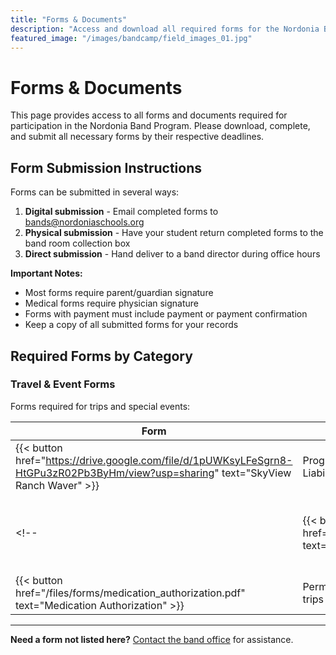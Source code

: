 ```yaml
---
title: "Forms & Documents"
description: "Access and download all required forms for the Nordonia Band Program"
featured_image: "/images/bandcamp/field_images_01.jpg"
---
```


# Forms & Documents

This page provides access to all forms and documents required for participation in the Nordonia Band Program. Please download, complete, and submit all necessary forms by their respective deadlines.

## Form Submission Instructions

Forms can be submitted in several ways:
1. **Digital submission** - Email completed forms to [bands@nordoniaschools.org](mailto:bands@nordoniaschools.org)
2. **Physical submission** - Have your student return completed forms to the band room collection box
3. **Direct submission** - Hand deliver to a band director during office hours

**Important Notes:**
- Most forms require parent/guardian signature
- Medical forms require physician signature
- Forms with payment must include payment or payment confirmation
- Keep a copy of all submitted forms for your records

## Required Forms by Category

<!-- ### Annual Required Forms (Due August 15)

These forms must be completed by all students at the beginning of each school year:

| Form | Description | Deadline |
|------|-------------|----------|
| {{< button href="/files/forms/student_information.pdf" text="Student Information" >}} | Basic contact and student information | August 15 |
| {{< button href="/files/forms/medical_authorization.pdf" text="Medical Authorization" >}} | Emergency medical information and authorization | August 15 |
| {{< button href="/files/forms/handbook_acknowledgment.pdf" text="Handbook Acknowledgment" >}} | Confirmation that you have read and understand the band handbook | August 15 |
| {{< button href="/files/forms/uniform_agreement.pdf" text="Uniform Agreement" >}} | Uniform care and responsibility agreement | August 15 |

### Program-Specific Forms

Additional forms required for specific ensembles:

#### Marching Band

| Form | Description | Deadline |
|------|-------------|----------|
| {{< button href="/files/forms/marching_commitment.pdf" text="Marching Band Commitment" >}} | Commitment to marching band season and schedule | May 30 |
| {{< button href="/files/forms/band_camp_registration.pdf" text="Band Camp Registration" >}} | Registration for summer band camp | June 15 |
| {{< button href="/files/forms/summer_schedule.pdf" text="Summer Schedule Acknowledgment" >}} | Confirmation of summer rehearsal schedule | June 15 |

#### Concert Ensembles

| Form | Description | Deadline |
|------|-------------|----------|
| {{< button href="/files/forms/concert_attire.pdf" text="Concert Attire Order" >}} | Order form for concert formal wear | September 30 |
| {{< button href="/files/forms/instrument_loan.pdf" text="School Instrument Loan" >}} | Agreement for use of school-owned instruments (if applicable) | First week of school | -->

### Travel & Event Forms

Forms required for trips and special events:

| Form | Description | Deadline |
|------|-------------|----------|
| {{< button href="https://drive.google.com/file/d/1pUWKsyLFeSgrn8-HtGPu3zR02Pb3ByHm/view?usp=sharing" text="SkyView Ranch Waver" >}} | Program Activity Release and Waiver of Liability | Two weeks before event |
<!-- | {{< button href="/files/forms/overnight_permission.pdf" text="Overnight Trip Permission" >}} | Permission and guidelines for overnight trips | One month before trip |
| {{< button href="/files/forms/medication_authorization.pdf" text="Medication Authorization" >}} | Permission to administer medications during trips | One month before trip | -->

<!-- ### Payment Forms

Forms related to financial matters:

| Form | Description | Deadline |
|------|-------------|----------|
| {{< button href="/files/forms/fee_payment.pdf" text="Band Fee Payment" >}} | Band fee payment form and options | September 15 |
| {{< button href="/files/forms/payment_plan.pdf" text="Payment Plan Request" >}} | Request for alternative payment arrangements | August 15 |
| {{< button href="/files/forms/financial_assistance.pdf" text="Financial Assistance Request" >}} | Request for financial assistance with program costs | August 1 |
| {{< button href="/files/forms/fundraising_credit.pdf" text="Fundraising Credit Application" >}} | Form to apply fundraising credits to band expenses | Varies by fundraiser |

### Volunteer Forms

Forms for parent/guardian volunteers:

| Form | Description | Deadline |
|------|-------------|----------|
| {{< button href="/files/forms/volunteer_signup.pdf" text="Volunteer Sign-Up" >}} | General volunteer interest and availability form | Ongoing |
| {{< button href="/files/forms/chaperone_application.pdf" text="Chaperone Application" >}} | Application to serve as a trip/event chaperone | Varies by event |
| {{< button href="/files/forms/background_check.pdf" text="Background Check Authorization" >}} | Required for all volunteers working directly with students | Prior to volunteering |

## Special Circumstance Forms

Forms needed in special situations:

| Form | Description | Deadline |
|------|-------------|----------|
| {{< button href="/files/forms/absence_request.pdf" text="Absence Request" >}} | Request for excused absence from required event | Two weeks before event |
| {{< button href="/files/forms/early_dismissal.pdf" text="Early Dismissal Request" >}} | Request for early departure from an event | One week before event |
| {{< button href="/files/forms/instrument_damage.pdf" text="Instrument Damage Report" >}} | Report form for damaged school-owned instruments | Within 24 hours of incident | -->

---

**Need a form not listed here?** [Contact the band office](/contact/) for assistance.

